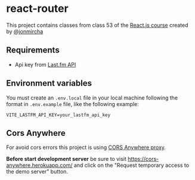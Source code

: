 # react-router

This project contains classes from class 53 of the [React.js course](https://www.youtube.com/playlist?list=PLvq-jIkSeTUZ5XcUw8fJPTBKEHEKPMTKk) created by [@jonmircha](https://www.youtube.com/@jonmircha)

## Requirements

- Api key from [Last.fm API](https://www.last.fm/api/authentication) 

## Environment variables

You must create an `.env.local` file in your local machine following the format in `.env.example` file, like the following example:

```
VITE_LASTFM_API_KEY=your_lastfm_api_key
```

##  Cors Anywhere

For avoid cors errors this project is using [CORS Anywhere proxy](https://github.com/Rob--W/cors-anywhere).

**Before start development server** be sure to visit https://cors-anywhere.herokuapp.com/ and click on the "Request temporary access to the demo server" button.

